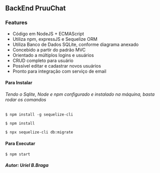 ## BackEnd PruuChat

### Features

-  Código em NodeJS + ECMAScript
- Utiliza npm, expressJS e Sequelize ORM
- Utiliza Banco de Dados SQLite, conforme diagrama anexado
- Concebido a partir do padrão MVC
- Orientado a múltiplos logins e usuários
- CRUD completo para usuário
- Possível editar e cadastrar novos usuários
- Pronto para integração com serviço de email



#### Para Instalar

###### Tendo o Sqlite, Node e npm configurado e instalado na máquina, basta rodar os comandos

`$ npm install -g sequelize-cli`

`$ npm install`

`$ npx sequelize-cli db:migrate`

#### Para Executar
`$ npm start`

##### Autor: Uriel B.Braga
